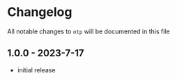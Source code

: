 # Changelog

All notable changes to `otp` will be documented in this file

## 1.0.0 - 2023-7-17

- initial release
